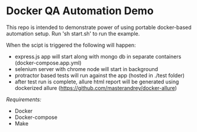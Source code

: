# Docker QA Automation Demo

This repo is intended to demonstrate power of using portable docker-based automation setup. 
Run 'sh start.sh' to run the example.

When the scipt is triggered the following will happen:
- express.js app will start along with mongo db in separate containers (docker-compose.app.yml)
- selenium server with chrome node will start in background
- protractor based tests will run against the app (hosted in ./test folder)
- after test run is complete, allure html report will be generated using dockerized allure (https://github.com/masterandrey/docker-allure)

*Requirements:*
- Docker
- Docker-compose
- Make
